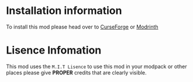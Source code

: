 
Installation information
=======

To install this mod please head over to [CurseForge](https://www.curseforge.com) or [Modrinth](https://modrinth.com)

Lisence Infomation
=======

This mod uses the ```M.I.T Lisence``` to use this mod in your modpack or other places
please give **PROPER** credits that are clearly visible.